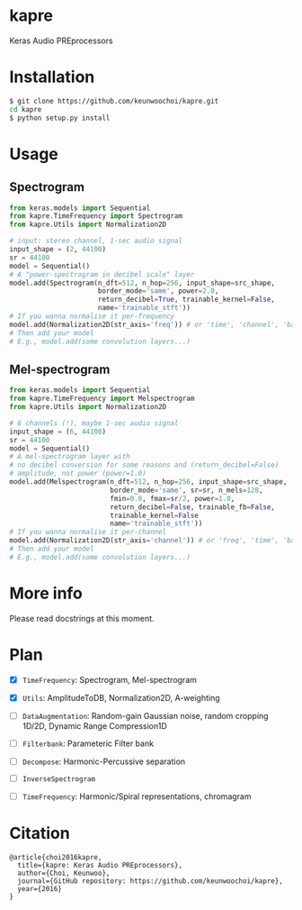 # kapre
Keras Audio PREprocessors

# Installation
```bash
$ git clone https://github.com/keunwoochoi/kapre.git
cd kapre
$ python setup.py install
```

# Usage

## Spectrogram
```python
from keras.models import Sequential
from kapre.TimeFrequency import Spectrogram
from kapre.Utils import Normalization2D

# input: stereo channel, 1-sec audio signal
input_shape = (2, 44100) 
sr = 44100
model = Sequential()
# A "power-spectrogram in decibel scale" layer
model.add(Spectrogram(n_dft=512, n_hop=256, input_shape=src_shape,
                      border_mode='same', power=2.0,
                      return_decibel=True, trainable_kernel=False,
                      name='trainable_stft'))
# If you wanna normalise it per-frequency
model.add(Normalization2D(str_axis='freq')) # or 'time', 'channel', 'batch', 'data_sample'
# Then add your model
# E.g., model.add(some convolution layers...)
```

## Mel-spectrogram
```python
from keras.models import Sequential
from kapre.TimeFrequency import Melspectrogram
from kapre.Utils import Normalization2D

# 6 channels (!), maybe 1-sec audio signal
input_shape = (6, 44100) 
sr = 44100
model = Sequential()
# A mel-spectrogram layer with
# no decibel conversion for some reasons and (return_decibel=False)
# amplitude, not power (power=1.0)
model.add(Melspectrogram(n_dft=512, n_hop=256, input_shape=src_shape,
                         border_mode='same', sr=sr, n_mels=128,
                         fmin=0.0, fmax=sr/2, power=1.0,
                         return_decibel=False, trainable_fb=False,
                         trainable_kernel=False
                         name='trainable_stft'))
# If you wanna normalise it per-channel
model.add(Normalization2D(str_axis='channel')) # or 'freq', 'time', 'batch', 'data_sample'
# Then add your model
# E.g., model.add(some convolution layers...)
```

# More info
Please read docstrings at this moment.

# Plan

  - [x] `TimeFrequency`: Spectrogram, Mel-spectrogram
  - [x] `Utils`: AmplitudeToDB, Normalization2D, A-weighting
  - [ ] `DataAugmentation`: Random-gain Gaussian noise, random cropping 1D/2D, Dynamic Range Compression1D
  - [ ] `Filterbank`: Parameteric Filter bank
  - [ ] `Decompose`: Harmonic-Percussive separation
  - [ ] `InverseSpectrogram`
  - [ ] `TimeFrequency`: Harmonic/Spiral representations, chromagram


# Citation
```
@article{choi2016kapre,
  title={kapre: Keras Audio PREprocessors},
  author={Choi, Keunwoo},
  journal={GitHub repository: https://github.com/keunwoochoi/kapre},
  year={2016}
}
```